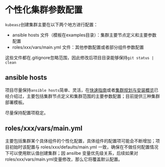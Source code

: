 # 个性化集群参数配置

`kubeasz`创建集群主要在以下两个地方进行配置：

- ansible hosts 文件（模板在examples目录）：集群主要节点定义和主要参数配置
- roles/xxx/vars/main.yml 文件：其他参数配置或者部分组件参数配置

这些文件都在.gitignore忽略范围，因此修改后项目目录能够保持`git status | clean`

## ansible hosts

项目尽量保持`ansible hosts`简单、灵活，在[快速指南](../quickStart.md)或者[集群规划与安装概览](../00-集群规划和基础参数设定.md)已经介绍过，主要包括集群节点定义和集群范围的主要参数配置；目前提供三种集群部署模板。

尽量保持配置项稳定。

## roles/xxx/vars/main.yml

主要包括集群某个具体组件的个性化配置，具体组件的配置项可能会不断增加；项目初始时该配置与 roles/xxx/defaults/main.yml 一致，确保在不做任何配置情况下可以使用默认值创建集群；因 ansilbe 变量优先级关系，后续如果对 roles/xxx/vars/main.yml变量修改，那么它将覆盖默认配置。

